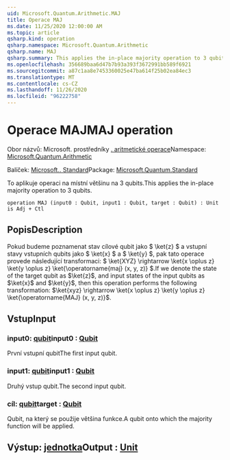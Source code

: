 ```yaml
---
uid: Microsoft.Quantum.Arithmetic.MAJ
title: Operace MAJ
ms.date: 11/25/2020 12:00:00 AM
ms.topic: article
qsharp.kind: operation
qsharp.namespace: Microsoft.Quantum.Arithmetic
qsharp.name: MAJ
qsharp.summary: This applies the in-place majority operation to 3 qubits.
ms.openlocfilehash: 356689baa6d47b7b93a393f3672991bb589f6921
ms.sourcegitcommit: a87c1aa8e7453360025e47ba614f25b02ea84ec3
ms.translationtype: MT
ms.contentlocale: cs-CZ
ms.lasthandoff: 11/26/2020
ms.locfileid: "96222758"
---
```

# <a name="maj-operation"></a><span data-ttu-id="8c759-102">Operace MAJ</span><span class="sxs-lookup"><span data-stu-id="8c759-102">MAJ operation</span></span>

<span data-ttu-id="8c759-103">Obor názvů: Microsoft. prostředníky [. aritmetické operace](xref:Microsoft.Quantum.Arithmetic)</span><span class="sxs-lookup"><span data-stu-id="8c759-103">Namespace: [Microsoft.Quantum.Arithmetic](xref:Microsoft.Quantum.Arithmetic)</span></span>

<span data-ttu-id="8c759-104">Balíček: [Microsoft.. Standard](https://nuget.org/packages/Microsoft.Quantum.Standard)</span><span class="sxs-lookup"><span data-stu-id="8c759-104">Package: [Microsoft.Quantum.Standard](https://nuget.org/packages/Microsoft.Quantum.Standard)</span></span>


<span data-ttu-id="8c759-105">To aplikuje operaci na místní většinu na 3 qubits.</span><span class="sxs-lookup"><span data-stu-id="8c759-105">This applies the in-place majority operation to 3 qubits.</span></span>

```qsharp
operation MAJ (input0 : Qubit, input1 : Qubit, target : Qubit) : Unit is Adj + Ctl
```


## <a name="description"></a><span data-ttu-id="8c759-106">Popis</span><span class="sxs-lookup"><span data-stu-id="8c759-106">Description</span></span>

<span data-ttu-id="8c759-107">Pokud budeme poznamenat stav cílové qubit jako $ \ket{z} $ a vstupní stavy vstupních qubits jako $ \ket{x} $ a $ \ket{y} $, pak tato operace provede následující transformaci: $ \ket{XYZ} \rightarrow \ket{x \oplus z} \ket{y \oplus z} \ket{\operatorname{maj} (x, y, z)} $.</span><span class="sxs-lookup"><span data-stu-id="8c759-107">If we denote the state of the target qubit as $\ket{z}$, and input states of the input qubits as $\ket{x}$ and $\ket{y}$, then this operation performs the following transformation: $\ket{xyz} \rightarrow \ket{x \oplus z} \ket{y \oplus z} \ket{\operatorname{MAJ} (x, y, z)}$.</span></span>

## <a name="input"></a><span data-ttu-id="8c759-108">Vstup</span><span class="sxs-lookup"><span data-stu-id="8c759-108">Input</span></span>

### <a name="input0--qubit"></a><span data-ttu-id="8c759-109">input0: [qubit](xref:microsoft.quantum.lang-ref.qubit)</span><span class="sxs-lookup"><span data-stu-id="8c759-109">input0 : [Qubit](xref:microsoft.quantum.lang-ref.qubit)</span></span>

<span data-ttu-id="8c759-110">První vstupní qubit</span><span class="sxs-lookup"><span data-stu-id="8c759-110">The first input qubit.</span></span>


### <a name="input1--qubit"></a><span data-ttu-id="8c759-111">input1: [qubit](xref:microsoft.quantum.lang-ref.qubit)</span><span class="sxs-lookup"><span data-stu-id="8c759-111">input1 : [Qubit](xref:microsoft.quantum.lang-ref.qubit)</span></span>

<span data-ttu-id="8c759-112">Druhý vstup qubit.</span><span class="sxs-lookup"><span data-stu-id="8c759-112">The second input qubit.</span></span>


### <a name="target--qubit"></a><span data-ttu-id="8c759-113">cíl: [qubit](xref:microsoft.quantum.lang-ref.qubit)</span><span class="sxs-lookup"><span data-stu-id="8c759-113">target : [Qubit](xref:microsoft.quantum.lang-ref.qubit)</span></span>

<span data-ttu-id="8c759-114">Qubit, na který se použije většina funkce.</span><span class="sxs-lookup"><span data-stu-id="8c759-114">A qubit onto which the majority function will be applied.</span></span>



## <a name="output--unit"></a><span data-ttu-id="8c759-115">Výstup: [jednotka](xref:microsoft.quantum.lang-ref.unit)</span><span class="sxs-lookup"><span data-stu-id="8c759-115">Output : [Unit](xref:microsoft.quantum.lang-ref.unit)</span></span>

